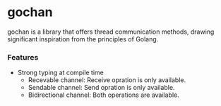 # gochan

gochan is a library that offers thread communication methods, drawing significant inspiration from the principles of Golang.

### Features
- Strong typing at compile time
    - Recevable channel: Receive opration is only available.
    - Sendable channel: Send opration is only available.
    - Bidirectional channel: Both operations are available.
